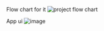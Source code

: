 Flow chart for it
![project flow chart](https://github.com/user-attachments/assets/d1783b1c-352f-4e3e-b923-d6b3520521f5)

App ui 
![image](https://github.com/user-attachments/assets/fed6e8d1-7b8d-46ef-9577-dc99ee2d1829)
